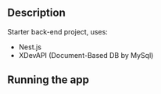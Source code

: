 ## Description

Starter back-end project, uses:

- Nest.js
- XDevAPI (Document-Based DB by MySql)

## Running the app


